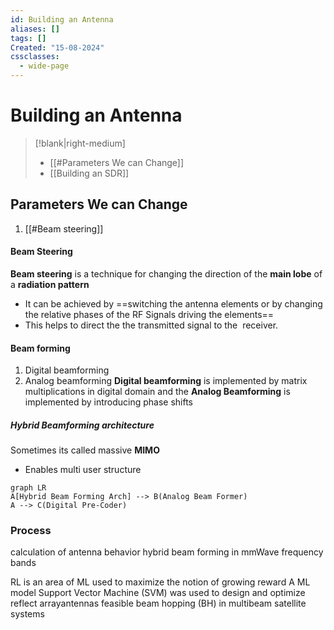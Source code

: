 ```yaml
---
id: Building an Antenna
aliases: []
tags: []
Created: "15-08-2024"
cssclasses:
  - wide-page
---
```


# Building an Antenna

> [!blank|right-medium]
>
> - [[#Parameters We can Change]]
> - [[Building an SDR]]

## Parameters We can Change

1. [[#Beam steering]]

#### Beam Steering

**Beam steering** is a technique for changing the direction of the **main lobe** of a **radiation pattern**

- It can be achieved by ==switching the antenna elements or by changing the relative phases of the RF Signals driving the elements==
- This helps to direct the the transmitted signal to the  receiver.

#### Beam forming

1. Digital beamforming
2. Analog beamforming
   **Digital beamforming** is implemented by matrix multiplications in digital domain and the **Analog Beamforming** is implemented by introducing phase shifts

##### Hybrid Beamforming architecture

Sometimes its called massive **MIMO**

- Enables multi user structure

```mermaid
graph LR
A[Hybrid Beam Forming Arch] --> B(Analog Beam Former)
A --> C(Digital Pre-Coder)
```

### Process

calculation of antenna behavior
hybrid beam forming in mmWave frequency bands

RL is an area of ML used to maximize the notion of growing reward
A ML model Support Vector Machine (SVM) was used to design and optimize reflect arrayantennas
feasible beam hopping (BH) in multibeam satellite systems
